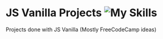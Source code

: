 # JS Vanilla Projects ![My Skills](https://skillicons.dev/icons?i=js)

Projects done with JS Vanilla
(Mostly FreeCodeCamp ideas)
